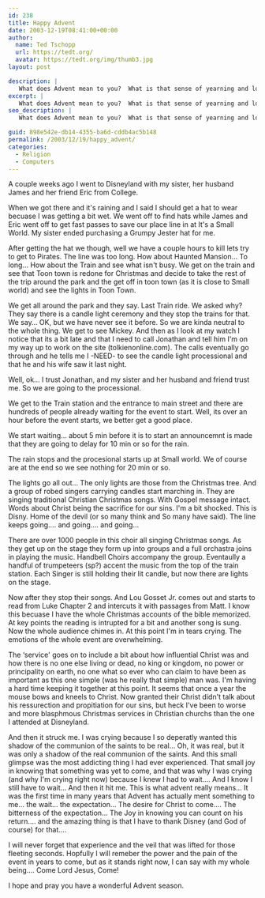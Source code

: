 ```yaml
---
id: 238
title: Happy Advent
date: 2003-12-19T08:41:00+00:00
author:
  name: Ted Tschopp
  url: https://tedt.org/
  avatar: https://tedt.org/img/thumb3.jpg
layout: post

description: |
   What does Advent mean to you?  What is that sense of yearning and longing we all have for something.   
excerpt: |
   What does Advent mean to you?  What is that sense of yearning and longing we all have for something.   
seo_description: |
   What does Advent mean to you?  What is that sense of yearning and longing we all have for something.   

guid: 898e542e-db14-4355-ba6d-cddb4ac5b148
permalink: /2003/12/19/happy_advent/
categories:
  - Religion
  - Computers
---
```

A couple weeks ago I went to Disneyland with my sister, her husband James and her friend Eric from College.

When we got there and it's raining and I said I should get a hat to wear becuase I was getting a bit wet. We went off to find hats while James and Eric went off to get fast passes to save our place line in at It's a Small World. My sister ended purchasing a Grumpy Jester hat for me.

After getting the hat we though, well we have a couple hours to kill lets try to get to Pirates. The line was too long. How about Haunted Mansion&#8230; To long&#8230; How about the Train and see what isn't busy. We get on the train and see that Toon town is redone for Christmas and decide to take the rest of the trip around the park and the get off in toon town (as it is close to Small world) and see the lights in Toon Town.

We get all around the park and they say. Last Train ride. We asked why? They say there is a candle light ceremony and they stop the trains for that. We say&#8230; OK, but we have never see it before. So we are kinda neutral to the whole thing. We get to see Mickey. And then as I look at my watch I notice that its a bit late and that I need to call Jonathan and tell him I'm on my way up to work on the site (tolkienonline.com). The calls eventually go through and he tells me I -NEED- to see the candle light processional and that he and his wife saw it last night.

Well, ok&#8230; I trust Jonathan, and my sister and her husband and friend trust me. So we are going to the processional.

We get to the Train station and the entrance to main street and there are hundreds of people already waiting for the event to start. Well, its over an hour before the event starts, we better get a good place.

We start waiting&#8230; about 5 min before it is to start an announcemnt is made that they are going to delay for 10 min or so for the rain.

The rain stops and the procesional starts up at Small world. We of course are at the end so we see nothing for 20 min or so.

The lights go all out&#8230; The only lights are those from the Christmas tree. And a group of robed singers carrying candles start marching in. They are singing traditional Christian Christmas songs. With Gospel message intact. Words about Christ being the sacrifice for our sins. I'm a bit shocked. This is Disny. Home of the devil (or so many think and So many have said). The line keeps going&#8230;. and going&#8230;. and going&#8230;

There are over 1000 people in this choir all singing Christmas songs. As they get up on the stage they form up into groups and a full orchastra joins in playing the music. Handbell Choirs accompany the group. Eventaully a handful of trumpeteers (sp?) accent the music from the top of the train station. Each Singer is still holding their lit candle, but now there are lights on the stage. 

Now after they stop their songs. And Lou Gosset Jr. comes out and starts to read from Luke Chapter 2 and intercuts it with passages from Matt. I know this becuase I have the whole Christmas accounts of the bible memorized. At key points the reading is intrupted for a bit and another song is sung. Now the whole audience chimes in. At this point I'm in tears crying. The emotions of the whole event are overwhelming. 

The &#8216;service' goes on to include a bit about how influential Christ was and how there is no one else living or dead, no king or kingdom, no power or principality on earth, no one what so ever who can claim to have been as important as this one simple (was he really that simple) man was. I'm having a hard time keeping it together at this point. It seems that once a year the mouse bows and kneels to Christ. Now granted their Christ didn't talk about his ressurection and propitiation for our sins, but heck I've been to worse and more blasphmous Christmas services in Christian churchs than the one I attended at Disneyland. 

And then it struck me. I was crying because I so deperatly wanted this shadow of the communion of the saints to be real&#8230; Oh, it was real, but it was only a shadow of the real communion of the saints. And this small glimpse was the most addicting thing I had ever experienced. That small joy in knowing that something was yet to come, and that was why I was crying (and why I'm crying right now) because I knew I had to wait&#8230;. And I know I still have to wait&#8230; And then it hit me. This is what advent really means&#8230; It was the first time in many years that Advent has actually ment something to me&#8230; the wait&#8230; the expectation&#8230; The desire for Christ to come&#8230;. The bitterness of the expectation&#8230; The Joy in knowing you can count on his return&#8230;. and the amazing thing is that I have to thank Disney (and God of course) for that&#8230;. 

I will never forget that experience and the veil that was lifted for those fleeting seconds. Hopfully I will remeber the power and the pain of the event in years to come, but as it stands right now, I can say with my whole being&#8230;. Come Lord Jesus, Come! 

I hope and pray you have a wonderful Advent season.